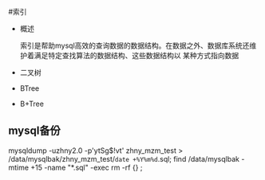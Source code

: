 #索引

 * 概述
 
    索引是帮助mysql高效的查询数据的数据结构。在数据之外、数据库系统还维护着满足特定查找算法的数据结构、这些数据结构以
    某种方式指向数据
    
    
    
 
 * 二叉树
    
    
    
 
 * BTree
 
 * B+Tree


  
   





## mysql备份

mysqldump -uzhny2.0 -p'ytSg$!vt' zhny_mzm_test  > /data/mysqlbak/zhny_mzm_test/`date +%Y%m%d`.sql;
find /data/mysqlbak -mtime +15 -name "*.sql" -exec rm -rf {} \;
